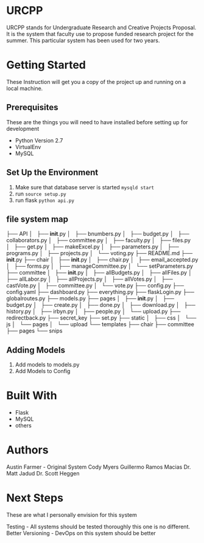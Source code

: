 # URCPP
URCPP stands for Undergraduate Research and Creative Projects Proposal. It is the system that faculty use to propose funded research project for the summer. This particular system has been used for two years.

# Getting Started
These Instruction will get you a copy of the project up and running on a local machine.

## Prerequisites

These are the things you will need to have installed before setting up for development 

* Python Version 2.7
* VirtualEnv
* MySQL

## Set Up the Environment
1. Make sure that database server is started `mysqld start`
2. run `source setup.py`
3. run flask `python api.py`

## file system map

├── API
│   ├── __init__.py
│   ├── bnumbers.py
│   ├── budget.py
│   ├── collaborators.py
│   ├── committee.py
│   ├── faculty.py
│   ├── files.py
│   ├── get.py
│   ├── makeExcel.py
│   ├── parameters.py
│   ├── programs.py
│   ├── projects.py
│   └── voting.py
├── README.md
├── __init__.py
├── chair
│   ├── __init__.py
│   ├── chair.py
│   ├── email_accepted.py
│   ├── forms.py
│   ├── manageCommittee.py
│   └── setParameters.py
├── committee
│   ├── __init__.py
│   ├── allBudgets.py
│   ├── allFiles.py
│   ├── allLabor.py
│   ├── allProjects.py
│   ├── allVotes.py
│   ├── castVote.py
│   ├── committee.py
│   └── vote.py
├── config.py
├── config.yaml
├── dashboard.py
├── everything.py
├── flaskLogin.py
├── globalroutes.py
├── models.py
├── pages
│   ├── __init__.py
│   ├── budget.py
│   ├── create.py
│   ├── done.py
│   ├── download.py
│   ├── history.py
│   ├── irbyn.py
│   ├── people.py
│   └── upload.py
├── redirectback.py
├── secret_key
├── set.py
├── static
│   ├── css
│   └── js
│       └── pages
│           └── upload
└── templates
    ├── chair
    ├── committee
    ├── pages
    └── snips

## Adding Models

1. Add models to models.py
2. Add Models to Config

# Built With

* Flask
* MySQL
* others

# Authors
Austin Farmer - Original System
Cody Myers
Guillermo Ramos Macias
Dr. Matt Jadud
Dr. Scott Heggen


# Next Steps
These are what I personally envision for this system

Testing - All systems should be tested thoroughly this one is no different.
Better Versioning - DevOps on this system should be better

